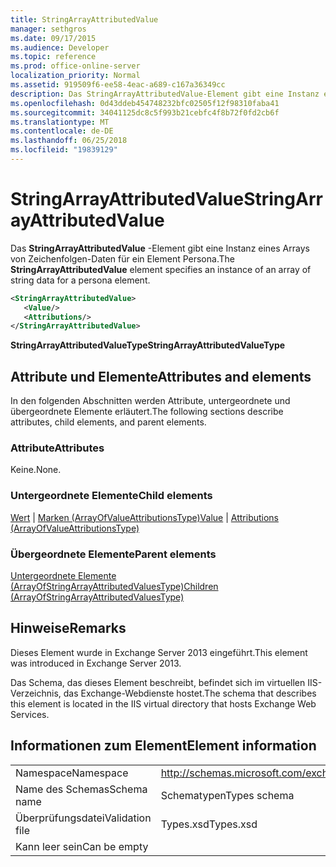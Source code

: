 ```yaml
---
title: StringArrayAttributedValue
manager: sethgros
ms.date: 09/17/2015
ms.audience: Developer
ms.topic: reference
ms.prod: office-online-server
localization_priority: Normal
ms.assetid: 919509f6-ee58-4eac-a689-c167a36349cc
description: Das StringArrayAttributedValue-Element gibt eine Instanz eines Arrays von Zeichenfolgen-Daten für ein Element Persona.
ms.openlocfilehash: 0d43ddeb454748232bfc02505f12f98310faba41
ms.sourcegitcommit: 34041125dc8c5f993b21cebfc4f8b72f0fd2cb6f
ms.translationtype: MT
ms.contentlocale: de-DE
ms.lasthandoff: 06/25/2018
ms.locfileid: "19839129"
---
```

# <a name="stringarrayattributedvalue"></a><span data-ttu-id="849a9-103">StringArrayAttributedValue</span><span class="sxs-lookup"><span data-stu-id="849a9-103">StringArrayAttributedValue</span></span>

<span data-ttu-id="849a9-104">Das **StringArrayAttributedValue** -Element gibt eine Instanz eines Arrays von Zeichenfolgen-Daten für ein Element Persona.</span><span class="sxs-lookup"><span data-stu-id="849a9-104">The **StringArrayAttributedValue** element specifies an instance of an array of string data for a persona element.</span></span> 
  
```XML
<StringArrayAttributedValue>
   <Value/>
   <Attributions/>
</StringArrayAttributedValue>
```

 <span data-ttu-id="849a9-105">**StringArrayAttributedValueType**</span><span class="sxs-lookup"><span data-stu-id="849a9-105">**StringArrayAttributedValueType**</span></span>
## <a name="attributes-and-elements"></a><span data-ttu-id="849a9-106">Attribute und Elemente</span><span class="sxs-lookup"><span data-stu-id="849a9-106">Attributes and elements</span></span>

<span data-ttu-id="849a9-107">In den folgenden Abschnitten werden Attribute, untergeordnete und übergeordnete Elemente erläutert.</span><span class="sxs-lookup"><span data-stu-id="849a9-107">The following sections describe attributes, child elements, and parent elements.</span></span>
  
### <a name="attributes"></a><span data-ttu-id="849a9-108">Attribute</span><span class="sxs-lookup"><span data-stu-id="849a9-108">Attributes</span></span>

<span data-ttu-id="849a9-109">Keine.</span><span class="sxs-lookup"><span data-stu-id="849a9-109">None.</span></span>
  
### <a name="child-elements"></a><span data-ttu-id="849a9-110">Untergeordnete Elemente</span><span class="sxs-lookup"><span data-stu-id="849a9-110">Child elements</span></span>

<span data-ttu-id="849a9-111">[Wert](value.md) | [Marken (ArrayOfValueAttributionsType)](attributions-arrayofvalueattributionstype.md)</span><span class="sxs-lookup"><span data-stu-id="849a9-111">[Value](value.md) | [Attributions (ArrayOfValueAttributionsType)](attributions-arrayofvalueattributionstype.md)</span></span>
  
### <a name="parent-elements"></a><span data-ttu-id="849a9-112">Übergeordnete Elemente</span><span class="sxs-lookup"><span data-stu-id="849a9-112">Parent elements</span></span>

[<span data-ttu-id="849a9-113">Untergeordnete Elemente (ArrayOfStringArrayAttributedValuesType)</span><span class="sxs-lookup"><span data-stu-id="849a9-113">Children (ArrayOfStringArrayAttributedValuesType)</span></span>](children-arrayofstringarrayattributedvaluestype.md)
  
## <a name="remarks"></a><span data-ttu-id="849a9-114">Hinweise</span><span class="sxs-lookup"><span data-stu-id="849a9-114">Remarks</span></span>

<span data-ttu-id="849a9-115">Dieses Element wurde in Exchange Server 2013 eingeführt.</span><span class="sxs-lookup"><span data-stu-id="849a9-115">This element was introduced in Exchange Server 2013.</span></span>
  
<span data-ttu-id="849a9-116">Das Schema, das dieses Element beschreibt, befindet sich im virtuellen IIS-Verzeichnis, das Exchange-Webdienste hostet.</span><span class="sxs-lookup"><span data-stu-id="849a9-116">The schema that describes this element is located in the IIS virtual directory that hosts Exchange Web Services.</span></span>
  
## <a name="element-information"></a><span data-ttu-id="849a9-117">Informationen zum Element</span><span class="sxs-lookup"><span data-stu-id="849a9-117">Element information</span></span>

|||
|:-----|:-----|
|<span data-ttu-id="849a9-118">Namespace</span><span class="sxs-lookup"><span data-stu-id="849a9-118">Namespace</span></span>  <br/> |http://schemas.microsoft.com/exchange/services/2006/types  <br/> |
|<span data-ttu-id="849a9-119">Name des Schemas</span><span class="sxs-lookup"><span data-stu-id="849a9-119">Schema name</span></span>  <br/> |<span data-ttu-id="849a9-120">Schematypen</span><span class="sxs-lookup"><span data-stu-id="849a9-120">Types schema</span></span>  <br/> |
|<span data-ttu-id="849a9-121">Überprüfungsdatei</span><span class="sxs-lookup"><span data-stu-id="849a9-121">Validation file</span></span>  <br/> |<span data-ttu-id="849a9-122">Types.xsd</span><span class="sxs-lookup"><span data-stu-id="849a9-122">Types.xsd</span></span>  <br/> |
|<span data-ttu-id="849a9-123">Kann leer sein</span><span class="sxs-lookup"><span data-stu-id="849a9-123">Can be empty</span></span>  <br/> ||
   

